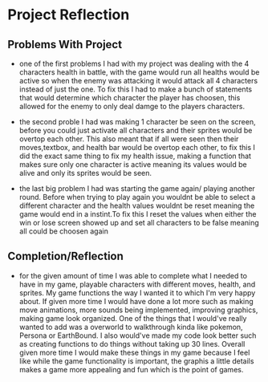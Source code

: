 # Project Reflection

## Problems With Project
- one of the first problems I had with my project was dealing with the 4 characters health in battle, with the game would run
all healths would be active so when the enemy was attacking it would attack all 4 characters instead of just the one. To fix
this I had to make a bunch of statements that would determine which character the player has choosen, this allowed for the enemy to only deal damge to the players characters.

- the second proble I had was making 1 character be seen on the screen, before you could just activate all characters and their sprites would be overtop each other. This also meant that if all were seen then their moves,textbox, and health bar would be overtop each other, to fix this I did the exact same thing to fix my health issue, making a function that makes sure only one character is active meaning its values would be alive and only its sprites would be seen.

- the last big problem I had was starting the game again/ playing another round. Before when trying to play again you wouldnt be able to select a different character and the health values wouldnt be reset meaning the game would end in a instint.To fix this I reset the values when either the win or lose screen showed up and set all characters to be false meaning all could be choosen again

## Completion/Reflection
- for the given amount of time I was able to complete what I needed to have in my game, playable characters with different moves, health, and sprites. My game functions the way I wanted it to which I'm very happy about. If given more time I would have done a lot more such as making move animations, more sounds being implemented, improving graphics, making game look organized. One of the things that I would've really wanted to add was a overworld to walkthrough kinda like pokemon, Persona or EarthBound. I also would've made my code look better such as creating functions to do things without taking up 30 lines. Overall given more time I would make these things in my game because I feel like while the game functionality is important, the graphis a little details makes a game more appealing and fun which is the point of games.